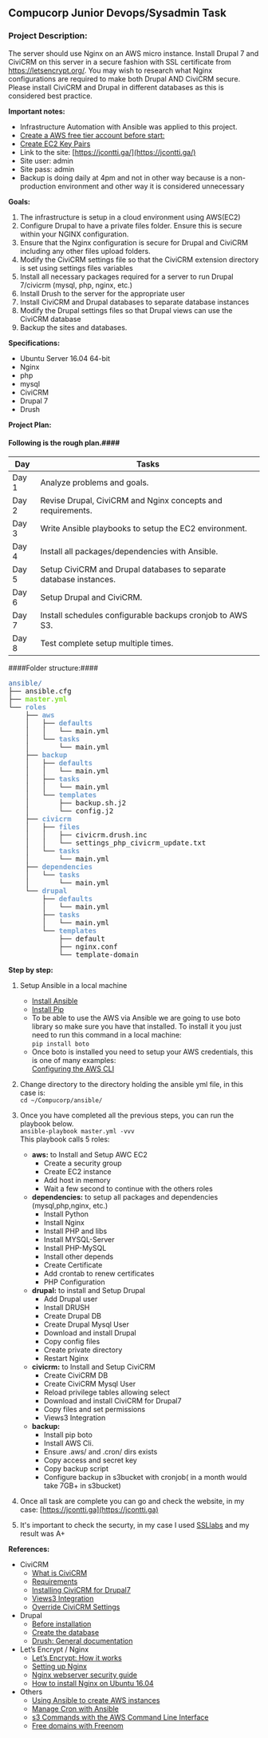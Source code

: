 ## Compucorp Junior Devops/Sysadmin Task ##


### **Project Description:** ###
The server should use Nginx on an AWS micro instance.
Install Drupal 7 and CiviCRM on this server in a secure fashion with SSL certificate from https://letsencrypt.org/. You may wish to research what Nginx configurations are required to make both Drupal AND CiviCRM secure. Please install CiviCRM and Drupal in different databases as this is considered best practice.

**Important notes:**   
- Infrastructure Automation with Ansible was applied to this project.
- [Create a AWS free tier account before start:](https://portal.aws.amazon.com/billing/signup#/start)
- [Create EC2 Key Pairs](https://docs.aws.amazon.com/AWSEC2/latest/UserGuide/ec2-key-pairs.html)
- Link to the site: [https://jcontti.ga/](https://jcontti.ga/)
- Site user: admin
- Site pass: admin
- Backup is doing daily at 4pm and not in other way because is a non-production environment and other way it is considered unnecessary

**Goals:**
1. The infrastructure is setup in a cloud environment using AWS(EC2)
2. Configure Drupal to have a private files folder. Ensure this is secure within your NGINX configuration.
3. Ensure that the Nginx configuration is secure for Drupal and CiviCRM including any other files upload folders.
4. Modify the CiviCRM settings file so that the CiviCRM extension directory is set using settings files variables
5. Install all necessary packages required for a server to run Drupal 7/civicrm (mysql, php, nginx, etc.)
6. Install Drush to the server for the appropriate user
7. Install CiviCRM and Drupal databases to separate database instances
8. Modify the Drupal settings files so that Drupal views can use the CiviCRM database
9. Backup the sites and databases.

**Specifications:**
 - Ubuntu Server 16.04 64-bit
 - Nginx
 - php
 - mysql
 - CiviCRM
 - Drupal 7 
 - Drush


**Project Plan:**


#### Following is the rough plan.####


| Day    | Tasks   |
| ------ |---------|
| Day 1  | Analyze problems and goals.|
| Day 2  | Revise Drupal, CiviCRM and Nginx concepts and requirements.|
| Day 3  | Write Ansible playbooks to setup the EC2 environment.|
| Day 4  | Install all packages/dependencies with Ansible.|
| Day 5  | Setup CiviCRM and Drupal databases to separate database instances.|
| Day 6  | Setup Drupal and CiviCRM.|
| Day 7  | Install schedules configurable backups cronjob to AWS S3.|
| Day 8  | Test complete setup multiple times.|



####Folder structure:####
<pre><span><font color="#3465A4">ansible/</font></span>
├── ansible.cfg
├── <font color="#8AE234"><b>master.yml</b></font>
└── <font color="#729FCF"><b>roles</b></font>
    ├── <font color="#729FCF"><b>aws</b></font>
    │   ├── <font color="#729FCF"><b>defaults</b></font>
    │   │   └── main.yml
    │   └── <font color="#729FCF"><b>tasks</b></font>
    │       └── main.yml
    ├── <font color="#729FCF"><b>backup</b></font>
    │   ├── <font color="#729FCF"><b>defaults</b></font>
    │   │   └── main.yml
    │   ├── <font color="#729FCF"><b>tasks</b></font>
    │   │   └── main.yml
    │   └── <font color="#729FCF"><b>templates</b></font>
    │       ├── backup.sh.j2
    │       └── config.j2
    ├── <font color="#729FCF"><b>civicrm</b></font>
    │   ├── <font color="#729FCF"><b>files</b></font>
    │   │   ├── civicrm.drush.inc
    │   │   └── settings_php_civicrm_update.txt
    │   └── <font color="#729FCF"><b>tasks</b></font>
    │       └── main.yml
    ├── <font color="#729FCF"><b>dependencies</b></font>
    │   └── <font color="#729FCF"><b>tasks</b></font>
    │       └── main.yml
    └── <font color="#729FCF"><b>drupal</b></font>
        ├── <font color="#729FCF"><b>defaults</b></font>
        │   └── main.yml
        ├── <font color="#729FCF"><b>tasks</b></font>
        │   └── main.yml
        └── <font color="#729FCF"><b>templates</b></font>
            ├── default
            ├── nginx.conf
            └── template-domain
</pre>


**Step by step:**


1. Setup Ansible in a local machine
   - [Install Ansible](https://docs.ansible.com/ansible/2.5/installation_guide/intro_installation.html)
   - [Install Pip](https://www.rosehosting.com/blog/how-to-install-pip-on-ubuntu-16-04/)
   - To be able to use the AWS via Ansible we are going to use boto library so make sure you have that installed. To install it you just need to run this command in a local machine:   
    `pip install boto`
   - Once boto is installed you need to setup your AWS credentials, this is one of many examples:  
   [Configuring the AWS CLI](https://docs.aws.amazon.com/cli/latest/userguide/cli-chap-getting-started.html)  

2. Change directory to the directory holding the ansible yml file, in this case is:  
   `cd ~/Compucorp/ansible/`  


3. Once you have completed all the previous steps, you can run the playbook below.  
`ansible-playbook master.yml -vvv`   
This playbook calls 5 roles:  
   - **aws:** to Install and Setup AWC EC2
      - Create a security group
      - Create EC2 instance
      - Add host in memory
      - Wait a few second to continue with the others roles 
   - **dependencies:** to setup all packages and dependencies (mysql,php,nginx, etc.)
      - Install Python
      - Install Nginx
      - Install PHP and libs
      - Install MYSQL-Server
      - Install PHP-MySQL
      - Install other depends
      - Create Certificate 
      - Add crontab to renew certificates
      - PHP Configuration
   - **drupal:** to install and Setup Drupal
      - Add Drupal user
      - Install DRUSH
      - Create Drupal DB
      - Create Drupal Mysql User
      - Download and install Drupal
      - Copy config files
      - Create private directory
      - Restart Nginx
   - **civicrm:** to Install and Setup CiviCRM
      - Create CiviCRM DB
      - Create CiviCRM Mysql User
      - Reload privilege tables allowing select
      - Download and install CiviCRM for Drupal7
      - Copy files and set permissions
      - Views3 Integration
   - **backup:**
      - Install pip boto 
      - Install AWS Cli.
      - Ensure .aws/ and .cron/ dirs exists
      - Copy access and secret key
      - Copy backup script
      - Configure backup in s3bucket with cronjob( in a month would take 7GB+ in s3bucket)
        
4. Once all task are complete you can go and check the website, in my case: [https://jcontti.ga](https://jcontti.ga)

5. It's important to check the securty, in my case I used [SSLlabs](https://www.ssllabs.com/ssltest/)
and my result was A+





**References:**

- CiviCRM
    - [What is CiviCRM](https://docs.civicrm.org/user/en/latest/introduction/what-is-civicrm/)
    - [Requirements](https://docs.civicrm.org/sysadmin/en/latest/requirements/)
    - [Installing CiviCRM for Drupal7](https://docs.civicrm.org/sysadmin/en/latest/install/drupal7/)
    - [Views3 Integration](https://wiki.civicrm.org/confluence/display/CRMDOC/Views3+Integration)
    - [Override CiviCRM Settings](https://docs.civicrm.org/sysadmin/en/latest/customize/settings/)
- Drupal
    - [Before installation](https://www.drupal.org/docs/7/install/before-installation)
    - [Create the database](https://www.drupal.org/docs/7/install/step-2-create-the-database)
    - [Drush: General documentation](https://docs.drush.org/en/master/install/)
- Let’s Encrypt / Nginx 
    - [Let’s Encrypt: How it works](https://letsencrypt.org/how-it-works/)
    - [Setting up Nginx](https://www.nginx.com/blog/setting-up-nginx/)
    - [Nginx webserver security guide](https://geekflare.com/nginx-webserver-security-hardening-guide/)
    - [How to install Nginx on Ubuntu 16.04](https://www.rosehosting.com/blog/how-to-install-nginx-on-ubuntu-16-04/)
- Others
    - [Using Ansible to create AWS instances](https://www.tivix.com/blog/using-ansible-create-aws-instances)
    - [Manage Cron with Ansible](https://docs.ansible.com/ansible/2.5/modules/cron_module.html)
    - [s3 Commands with the AWS Command Line Interface](https://docs.aws.amazon.com/cli/latest/userguide/using-s3-commands.html)
    - [Free domains with Freenom](https://www.freenom.com)
